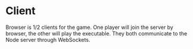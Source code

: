 # Client
Browser is 1/2 clients for the game. One player will join the server by browser, 
the other will play the executable. They both communicate to the Node server through WebSockets.